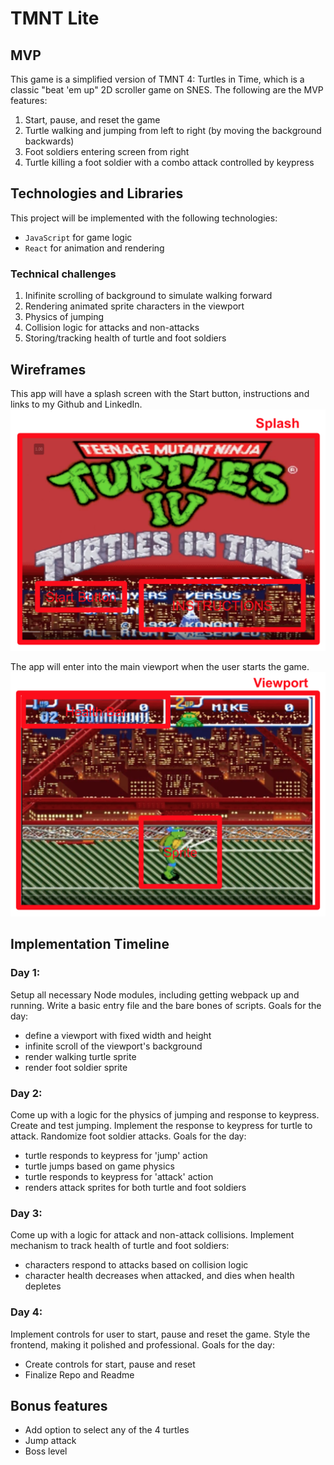# TMNT Lite

## MVP

This game is a simplified version of TMNT 4: Turtles in Time, which is a classic "beat 'em up" 2D scroller game on SNES. The following are the MVP features:

1. Start, pause, and reset the game
2. Turtle walking and jumping from left to right (by moving the background backwards)
3. Foot soldiers entering screen from right
3. Turtle killing a foot soldier with a combo attack controlled by keypress

## Technologies and Libraries

This project will be implemented with the following technologies:

- `JavaScript` for game logic
- `React` for animation and rendering

### Technical challenges
1. Inifinite scrolling of background to simulate walking forward
2. Rendering animated sprite characters in the viewport
3. Physics of jumping
4. Collision logic for attacks and non-attacks
5. Storing/tracking health of turtle and foot soldiers

## Wireframes

This app will have a splash screen with the Start button, instructions and links to my Github and LinkedIn.
![splash](docs/wireframes/splash.png)

The app will enter into the main viewport when the user starts the game.
![main](docs/wireframes/main.png)

## Implementation Timeline

### Day 1:
Setup all necessary Node modules, including getting webpack up and running. Write a basic entry file and the bare bones of scripts. Goals for the day:

- define a viewport with fixed width and height
- infinite scroll of the viewport's background
- render walking turtle sprite
- render foot soldier sprite

### Day 2:
Come up with a logic for the physics of jumping and response to keypress. Create and test jumping. Implement the response to keypress for turtle to attack. Randomize foot soldier attacks. Goals for the day:

- turtle responds to keypress for 'jump' action
- turtle jumps based on game physics
- turtle responds to keypress for 'attack' action
- renders attack sprites for both turtle and foot soldiers

### Day 3:
Come up with a logic for attack and non-attack collisions. Implement mechanism to track health of turtle and foot soldiers:

- characters respond to attacks based on collision logic
- character health decreases when attacked, and dies when health depletes

### Day 4:
Implement controls for user to start, pause and reset the game. Style the frontend, making it polished and professional. Goals for the day:

- Create controls for start, pause and reset
- Finalize Repo and Readme

## Bonus features
- Add option to select any of the 4 turtles
- Jump attack
- Boss level
